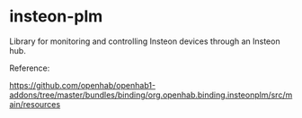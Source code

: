 # insteon-plm
Library for monitoring and controlling Insteon devices through an Insteon hub.

Reference:

https://github.com/openhab/openhab1-addons/tree/master/bundles/binding/org.openhab.binding.insteonplm/src/main/resources
